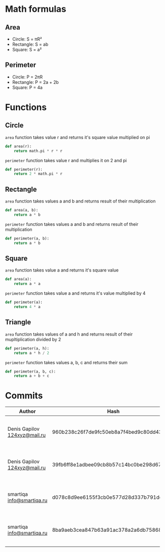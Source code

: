 # Math formulas
## Area
- Circle: S = πR²
- Rectangle: S = ab
- Square: S = a²

## Perimeter
- Circle: P = 2πR
- Rectangle: P = 2a + 2b
- Square: P = 4a

# Functions 
## Circle
`area` function takes value r and returns it's square value multiplied on pi
```python
def area(r):
    return math.pi * r * r
```

`perimeter` function takes value r and multiplies it on 2 and pi
```python
def perimeter(r):
    return 2 * math.pi * r
```

## Rectangle
`area` function takes values a and b and returns result of their multiplication
```python
def area(a, b):
    return a * b
```

`perimeter` function takes values a and b and returns result of their multiplication
```python
def perimeter(a, b):
    return a * b
```

## Square
`area` function takes value a and returns it's square value
```python
def area(a):
    return a * a
```
`perimeter` function takes value a and returns it's value multiplied by 4
```python
def perimeter(a):
    return 4 * a
```

## Triangle
`area` function takes values of a and h and returns result of their mupltiplication divided by 2
```python
def perimeter(a, h):
    return a * h / 2
```
`perimeter` function takes values a, b, c and returns their sum
```python
def perimeter(a, b, c):
    return a + b + c
```

# Commits
| Author | Hash | Date | Commentary |
| --- | --- | --- | --- |
| Denis Gapilov <124xyz@mail.ru> | 960b238c26f7de9fc50eb8a7f4bed9c80dd43d4a | Sun Sep 17 02:32:40 2023 +0300 | fix: perimeter calculation in rectangle.py |
| Denis Gapilov <124xyz@mail.ru> | 39fb6ff8e1adbee09cb8b57c14bc0be298d67d5e | Sun Sep 17 02:21:05 2023 +0300 | feat: created file rectangle.py |
| smartiqa <info@smartiqa.ru> | d078c8d9ee6155f3cb0e577d28d337b791de28e2 | Thu Mar 4 14:55:29 2021 +0300 | L-03: Docs added |
| smartiqa <info@smartiqa.ru> | 8ba9aeb3cea847b63a91ac378a2a6db758682460 | Thu Mar 4 14:54:08 2021 +0300 | L-03: Circle and square added |